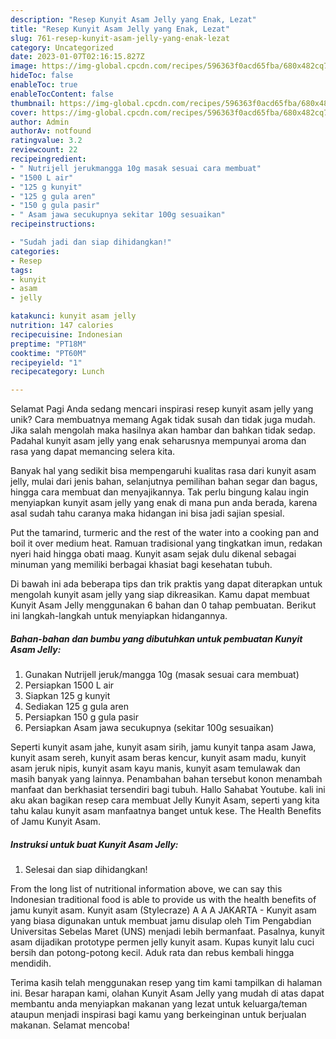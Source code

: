 ```yaml
---
description: "Resep Kunyit Asam Jelly yang Enak, Lezat"
title: "Resep Kunyit Asam Jelly yang Enak, Lezat"
slug: 761-resep-kunyit-asam-jelly-yang-enak-lezat
category: Uncategorized
date: 2023-01-07T02:16:15.827Z
image: https://img-global.cpcdn.com/recipes/596363f0acd65fba/680x482cq70/kunyit-asam-jelly-foto-resep-utama.jpg
hideToc: false
enableToc: true
enableTocContent: false
thumbnail: https://img-global.cpcdn.com/recipes/596363f0acd65fba/680x482cq70/kunyit-asam-jelly-foto-resep-utama.jpg
cover: https://img-global.cpcdn.com/recipes/596363f0acd65fba/680x482cq70/kunyit-asam-jelly-foto-resep-utama.jpg
author: Admin
authorAv: notfound
ratingvalue: 3.2
reviewcount: 22
recipeingredient:
- " Nutrijell jerukmangga 10g masak sesuai cara membuat"
- "1500 L air"
- "125 g kunyit"
- "125 g gula aren"
- "150 g gula pasir"
- " Asam jawa secukupnya sekitar 100g sesuaikan"
recipeinstructions:

- "Sudah jadi dan siap dihidangkan!"
categories:
- Resep
tags:
- kunyit
- asam
- jelly

katakunci: kunyit asam jelly 
nutrition: 147 calories
recipecuisine: Indonesian
preptime: "PT18M"
cooktime: "PT60M"
recipeyield: "1"
recipecategory: Lunch

---
```



Selamat Pagi Anda sedang mencari inspirasi resep kunyit asam jelly yang unik? Cara membuatnya memang Agak tidak susah dan tidak juga mudah. Jika salah mengolah maka hasilnya akan hambar dan bahkan tidak sedap. Padahal kunyit asam jelly yang enak seharusnya mempunyai aroma dan rasa yang dapat memancing selera kita.


Banyak hal yang sedikit bisa mempengaruhi kualitas rasa dari kunyit asam jelly, mulai dari jenis bahan, selanjutnya pemilihan bahan segar dan bagus, hingga cara membuat dan menyajikannya. Tak perlu bingung kalau ingin menyiapkan kunyit asam jelly yang enak di mana pun anda berada, karena asal sudah tahu caranya maka hidangan ini bisa jadi sajian spesial.

Put the tamarind, turmeric and the rest of the water into a cooking pan and boil it over medium heat. Ramuan tradisional yang tingkatkan imun, redakan nyeri haid hingga obati maag. Kunyit asam sejak dulu dikenal sebagai minuman yang memiliki berbagai khasiat bagi kesehatan tubuh.


Di bawah ini ada beberapa tips dan trik praktis yang dapat diterapkan untuk mengolah kunyit asam jelly yang siap dikreasikan. Kamu dapat membuat Kunyit Asam Jelly menggunakan 6 bahan dan 0 tahap pembuatan. Berikut ini langkah-langkah untuk menyiapkan hidangannya.

<!--inarticleads1-->

##### Bahan-bahan dan bumbu yang dibutuhkan untuk pembuatan Kunyit Asam Jelly:

1. Gunakan  Nutrijell jeruk/mangga 10g (masak sesuai cara membuat)
1. Persiapkan 1500 L air
1. Siapkan 125 g kunyit
1. Sediakan 125 g gula aren
1. Persiapkan 150 g gula pasir
1. Persiapkan  Asam jawa secukupnya (sekitar 100g sesuaikan)


Seperti kunyit asam jahe, kunyit asam sirih, jamu kunyit tanpa asam Jawa, kunyit asam sereh, kunyit asam beras kencur, kunyit asam madu, kunyit asam jeruk nipis, kunyit asam kayu manis, kunyit asam temulawak dan masih banyak yang lainnya. Penambahan bahan tersebut konon menambah manfaat dan berkhasiat tersendiri bagi tubuh. Hallo Sahabat Youtube. kali ini aku akan bagikan resep cara membuat Jelly Kunyit Asam, seperti yang kita tahu kalau kunyit asam manfaatnya banget untuk kese. The Health Benefits of Jamu Kunyit Asam. 

<!--inarticleads2-->

##### Instruksi untuk buat Kunyit Asam Jelly:


1. Selesai dan siap dihidangkan!

From the long list of nutritional information above, we can say this Indonesian traditional food is able to provide us with the health benefits of jamu kunyit asam. Kunyit asam (Stylecraze) A A A JAKARTA - Kunyit asam yang biasa digunakan untuk membuat jamu disulap oleh Tim Pengabdian Universitas Sebelas Maret (UNS) menjadi lebih bermanfaat. Pasalnya, kunyit asam dijadikan prototype permen jelly kunyit asam. Kupas kunyit lalu cuci bersih dan potong-potong kecil. Aduk rata dan rebus kembali hingga mendidih. 

Terima kasih telah menggunakan resep yang tim kami tampilkan di halaman ini. Besar harapan kami, olahan Kunyit Asam Jelly yang mudah di atas dapat membantu anda menyiapkan makanan yang lezat untuk keluarga/teman ataupun menjadi inspirasi bagi kamu yang berkeinginan untuk berjualan makanan. Selamat mencoba!
